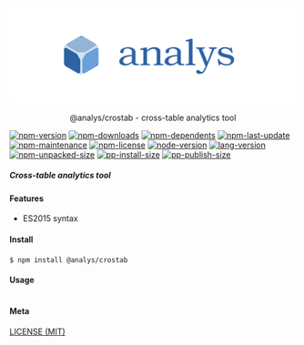 <div align="center">
  <img alt="banner" src="../../../media/analys-banner.svg">
  <p align="center">@analys/crostab - cross-table analytics tool</p>
</div>

[![npm-version](https://img.shields.io/npm/v/@analys/crostab?logo=npm&style=flat-square)][url-npm]
[![npm-downloads](https://img.shields.io/npm/dm/@analys/crostab?logo=npm&style=flat-square)]()
[![npm-dependents](https://img.shields.io/librariesio/dependents/npm/@analys/crostab?logo=npm&style=flat-square)]()
[![npm-last-update](https://img.shields.io/npm/last-update/@analys/crostab?logo=npm&style=flat-square)]()
[![npm-maintenance](https://img.shields.io/npms-io/maintenance-score/@analys/crostab?logo=npm&style=flat-square)]()
[![npm-license](https://img.shields.io/npm/l/@analys/crostab?logo=npm&style=flat-square)]()
[![node-version](https://img.shields.io/node/v/@analys/crostab/latest?logo=node.js&style=flat-square)]()
[![lang-version](https://img.shields.io/badge/ECMAScript-6-F7DF1E?logo=javascript&style=flat-square)]()
[![npm-unpacked-size](https://img.shields.io/npm/unpacked-size/@analys/crostab?logo=hackthebox&style=flat-square)]()
[![pp-install-size](https://flat.badgen.net/packagephobia/install/@analys/crostab?icon=npm)]()
[![pp-publish-size](https://flat.badgen.net/packagephobia/publish/@analys/crostab?icon=npm)]()

[//]: <> (Link)

[url-github]: https://github.com/crostab/analys

[url-npm]: https://npmjs.org/package/@analys/crostab

##### Cross-table analytics tool

#### Features

- ES2015 syntax

#### Install

```console
$ npm install @analys/crostab
```

#### Usage

```js
```

#### Meta

[LICENSE (MIT)](/LICENSE)
